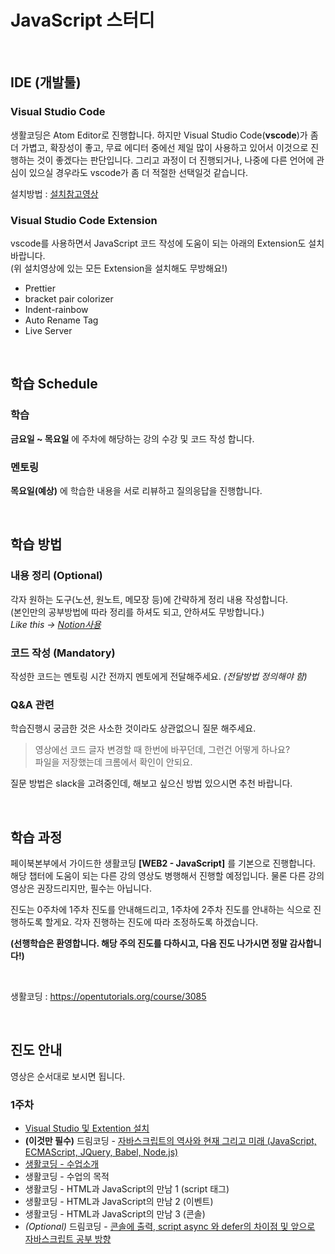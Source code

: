 # JavaScript 스터디

<br>

## IDE (개발툴)

### Visual Studio Code

생활코딩은 Atom Editor로 진행합니다. 하지만 Visual Studio Code(**vscode**)가 좀 더 가볍고, 확장성이 좋고, 무료 에디터 중에선 제일 많이 사용하고 있어서 이것으로 진행하는 것이 좋겠다는 판단입니다. 그리고 과정이 더 진행되거나, 나중에 다른 언어에 관심이 있으실 경우라도 vscode가 좀 더 적절한 선택일것 같습니다.

설치방법 : [설치참고영상](https://youtu.be/bS9yTI2fC0w)

### Visual Studio Code Extension

vscode를 사용하면서 JavaScript 코드 작성에 도움이 되는 아래의 Extension도 설치바랍니다.  
(위 설치영상에 있는 모든 Extension을 설치해도 무방해요!)

- Prettier
- bracket pair colorizer
- Indent-rainbow
- Auto Rename Tag
- Live Server

<br>

## 학습 Schedule

### 학습

**금요일 ~ 목요일** 에 주차에 해당하는 강의 수강 및 코드 작성 합니다.

### 멘토링

**목요일(예상)** 에 학습한 내용을 서로 리뷰하고 질의응답을 진행합니다.

<br>

## 학습 방법

### 내용 정리 (Optional)

각자 원하는 도구(노션, 원노트, 메모장 등)에 간략하게 정리 내용 작성합니다.  
(본인만의 공부방법에 따라 정리를 하셔도 되고, 안하셔도 무방합니다.)  
_Like this -> [Notion사용](https://bony-loaf-5cb.notion.site/JavaScript-15a1a798754b42f59d553605a1f60804)_

### 코드 작성 (Mandatory)

작성한 코드는 멘토링 시간 전까지 멘토에게 전달해주세요. _(전달방법 정의해야 함)_

### Q&A 관련

학습진행시 궁금한 것은 사소한 것이라도 상관없으니 질문 해주세요.

> 영상에선 코드 글자 변경할 때 한번에 바꾸던데, 그런건 어떻게 하나요?  
> 파일을 저장했는데 크롬에서 확인이 안되요.

질문 방법은 slack을 고려중인데, 해보고 싶으신 방법 있으시면 추천 바랍니다.

<br>

## 학습 과정

페이북본부에서 가이드한 생활코딩 **[WEB2 - JavaScript]** 를 기본으로 진행합니다.  
해당 챕터에 도움이 되는 다른 강의 영상도 병행해서 진행할 예정입니다. 물론 다른 강의 영상은 권장드리지만, 필수는 아닙니다.

진도는 0주차에 1주차 진도를 안내해드리고, 1주차에 2주차 진도를 안내하는 식으로 진행하도록 할게요. 각자 진행하는 진도에 따라 조정하도록 하겠습니다.

**(선행학습은 환영합니다. 해당 주의 진도를 다하시고, 다음 진도 나가시면 정말 감사합니다!)**

<br>

생활코딩 : <https://opentutorials.org/course/3085>

<br>

## 진도 안내

영상은 순서대로 보시면 됩니다.

### 1주차

- [Visual Studio 및 Extention 설치](https://youtu.be/bS9yTI2fC0w)
- **(이것만 필수)** 드림코딩 - [자바스크립트의 역사와 현재 그리고 미래 (JavaScript, ECMAScript, JQuery, Babel, Node.js)](https://youtu.be/wcsVjmHrUQg)
- [생활코딩 - 수업소개](https://opentutorials.org/course/3085)
- 생활코딩 - 수업의 목적
- 생활코딩 - HTML과 JavaScript의 만남 1 (script 태그)
- 생활코딩 - HTML과 JavaScript의 만남 2 (이벤트)
- 생활코딩 - HTML과 JavaScript의 만남 3 (콘솔)
- _(Optional)_ 드림코딩 - [콘솔에 출력, script async 와 defer의 차이점 및 앞으로 자바스크립트 공부 방향](https://youtu.be/tJieVCgGzhs)

